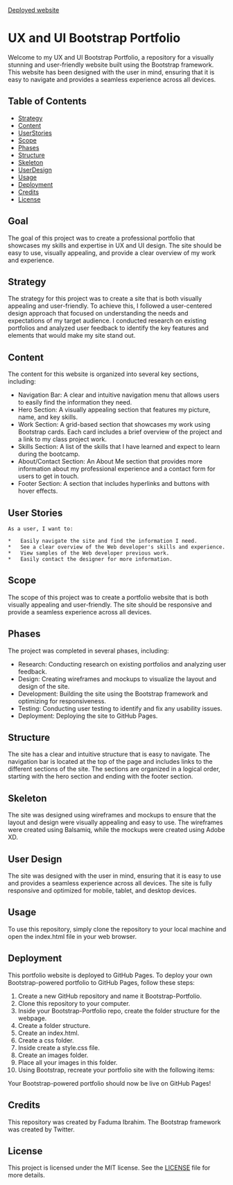 [Deployed website](https://fadumasaidcodes.github.io/Faduma-Portfolio-bootstrap/)

# UX and UI Bootstrap Portfolio

Welcome to my UX and UI Bootstrap Portfolio, a repository for a visually stunning and user-friendly website built using the Bootstrap framework. This website has been designed with the user in mind, ensuring that it is easy to navigate and provides a seamless experience across all devices.

## Table of Contents 
* [Strategy](#Strategy) 
* [Content](#Content) 
* [UserStories](#UserStories)
* [Scope](#Scope)
* [Phases](#Phases)
* [Structure](#Structure)
* [Skeleton](#Skeleton)
* [UserDesign](#UserDesign)
* [Usage](#Usage)
* [Deployment](#Deployment)
* [Credits](#Credits)
* [License](#License)


## Goal

The goal of this project was to create a professional portfolio that showcases my skills and expertise in UX and UI design. The site should be easy to use, visually appealing, and provide a clear overview of my work and experience.

## Strategy

The strategy for this project was to create a site that is both visually appealing and user-friendly. To achieve this, I followed a user-centered design approach that focused on understanding the needs and expectations of my target audience. I conducted research on existing portfolios and analyzed user feedback to identify the key features and elements that would make my site stand out.

## Content

The content for this website is organized into several key sections, including:

*   Navigation Bar: A clear and intuitive navigation menu that allows users to easily find the information they need.
*   Hero Section: A visually appealing section that features my picture, name, and key skills.
*   Work Section: A grid-based section that showcases my work using Bootstrap cards. Each card includes a brief overview of the project and a link to my class project work.
*   Skills Section: A list of the skills that I have learned and expect to learn during the bootcamp.
*   About/Contact Section: An About Me section that provides more information about my professional experience and a contact form for users to get in touch.
*   Footer Section: A section that includes hyperlinks and buttons with hover effects.

## User Stories

```
As a user, I want to:

*   Easily navigate the site and find the information I need.
*   See a clear overview of the Web developer's skills and experience.
*   View samples of the Web developer previous work.
*   Easily contact the designer for more information.

```
## Scope

The scope of this project was to create a portfolio website that is both visually appealing and user-friendly. The site should be responsive and provide a seamless experience across all devices.

## Phases

The project was completed in several phases, including:

*   Research: Conducting research on existing portfolios and analyzing user feedback.
*   Design: Creating wireframes and mockups to visualize the layout and design of the site.
*   Development: Building the site using the Bootstrap framework and optimizing for responsiveness.
*   Testing: Conducting user testing to identify and fix any usability issues.
*   Deployment: Deploying the site to GitHub Pages.

## Structure

The site has a clear and intuitive structure that is easy to navigate. The navigation bar is located at the top of the page and includes links to the different sections of the site. The sections are organized in a logical order, starting with the hero section and ending with the footer section.

## Skeleton

The site was designed using wireframes and mockups to ensure that the layout and design were visually appealing and easy to use. The wireframes were created using Balsamiq, while the mockups were created using Adobe XD.

## User Design

The site was designed with the user in mind, ensuring that it is easy to use and provides a seamless experience across all devices. The site is fully responsive and optimized for mobile, tablet, and desktop devices.

## Usage

To use this repository, simply clone the repository to your local machine and open the index.html file in your web browser.

## Deployment

This portfolio website is deployed to GitHub Pages. To deploy your own Bootstrap-powered portfolio to GitHub Pages, follow these steps:

1.  Create a new GitHub repository and name it Bootstrap-Portfolio.
2.  Clone this repository to your computer.
3.  Inside your Bootstrap-Portfolio repo, create the folder structure for the webpage.
4.  Create a folder structure.
5.  Create an index.html.
6.  Create a css folder.
7.  Inside create a style.css file.
8.  Create an images folder.
9.  Place all your images in this folder.
10. Using Bootstrap, recreate your portfolio site with the following items:

Your Bootstrap-powered portfolio should now be live on GitHub Pages!

## Credits

This repository was created by Faduma Ibrahim. The Bootstrap framework was created by Twitter.

## License

This project is licensed under the MIT license. See the [LICENSE](LICENSE) file for more details.



